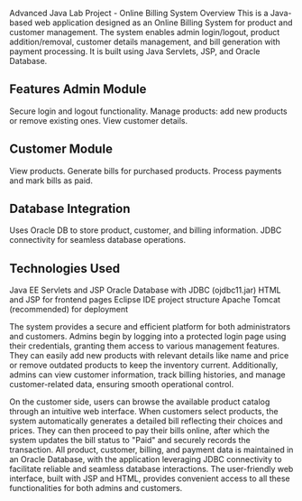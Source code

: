 Advanced Java Lab Project - Online Billing System
Overview
This is a Java-based web application designed as an Online Billing System for product and customer management. The system enables admin login/logout, product addition/removal, customer details management, and bill generation with payment processing. It is built using Java Servlets, JSP, and Oracle Database.

Features
Admin Module
-------------
Secure login and logout functionality.
Manage products: add new products or remove existing ones.
View customer details.

Customer Module
---------------
View products.
Generate bills for purchased products.
Process payments and mark bills as paid.

Database Integration
---------------------
Uses Oracle DB to store product, customer, and billing information.
JDBC connectivity for seamless database operations.

Technologies Used
------------------
Java EE Servlets and JSP
Oracle Database with JDBC (ojdbc11.jar)
HTML and JSP for frontend pages
Eclipse IDE project structure
Apache Tomcat (recommended) for deployment





The system provides a secure and efficient platform for both administrators and customers. Admins begin by logging into a protected login page using their credentials, granting them access to various management features. They can easily add new products with relevant details like name and price or remove outdated products to keep the inventory current. Additionally, admins can view customer information, track billing histories, and manage customer-related data, ensuring smooth operational control.

On the customer side, users can browse the available product catalog through an intuitive web interface. When customers select products, the system automatically generates a detailed bill reflecting their choices and prices. They can then proceed to pay their bills online, after which the system updates the bill status to "Paid" and securely records the transaction. All product, customer, billing, and payment data is maintained in an Oracle Database, with the application leveraging JDBC connectivity  to facilitate reliable and seamless database interactions. The user-friendly web interface, built with JSP and HTML, provides convenient access to all these functionalities for both admins and customers.
